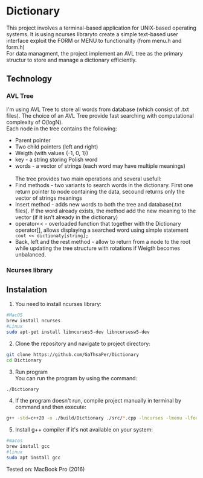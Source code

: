 # Dictionary
This project involves a terminal-based application for UNIX-based operating systems. It is using ncurses libraryto create a simple text-based user interface exploit the FORM or MENU to 
functionality (from menu.h and form.h)</br>
For data managment, the project implement an AVL tree as the primary structur to store and manage a dictionary efficiently.
## Technology
### AVL Tree
I'm using AVL Tree to store all words from database (which consist of .txt files). The choice of an AVL Tree provide fast searching with computational complexity of O(logN). </br>
Each node in the tree contains the following:
* Parent pointer
* Two child pointers (left and right)
* Weigth (with values {-1, 0, 1})
* key - a string storing Polish word
* words - a vector of strings (each word may have multiple meanings)
</br></br>
The tree provides two main operations and several usefull:
* Find methods - two variants to search words in the dictionary. First one return pointer to node containing the data, secound returns only the vector of strings meanings
* Insert method - adds new words to both the tree and database(.txt files). If the word already exists, the method add the new meaning to the vector (if it isn't already in the dictionary)
* operator<< - overloaded function that together with the Dictionary operator[], allows displaying a searched word using simple statement ``` cout << dictionaty[string];```
* Back, left and the rest method - allow to return from a node to the root while updating the tree structure with rotations if Weigth becomes unbalanced. 
### Ncurses library
## Instalation
1. You need to install ncurses library:
```bash
#MacOS
brew install ncurses
#Linux
sudo apt-get install libncurses5-dev libncursesw5-dev
```
2. Clone the repository and navigate to project directory:
```bash
git clone https://github.com/GaThsaPer/Dictionary
cd Dictionary
```
3. Run program </br>
You can run the program by using the command:
```bash
./Dictionary
```
4. If the program doesn't run, compile project manually in terminal by command and then execute:
```bash
g++ -std=c++20 -o ./build/Dictionary ./src/*.cpp -lncurses -lmenu -lform
```
5. Install g++ compiler if it's not available on your system:
```bash
#macos
brew install gcc
#linux
sudo apt install gcc
```
Tested on: MacBook Pro (2016)
